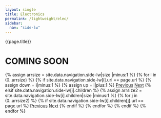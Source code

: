 ```yaml
---
layout: single
title: Electronics
permalink: /lightweight/elec/
sidebar:
  nav: "side-lw"
---
```


{{page.title}}

# COMING SOON

<!-- Including pagination manually since these are pages so page layout MUST be changed under navigation.yml -->
<nav class="pagination">
{% assign arrsize = site.data.navigation.side-lw|size |minus:1 %}
{% for i in (0..arrsize) %}
    {% if site.data.navigation.side-lw[i].url == page.url %}
        {% assign down = i|minus:1 %}
        {% assign up = i|plus:1 %}
        <a href="{% if i == 0 %}#{% elsif site.data.navigation.side-lw[down].children %}{% assign arrsize2 = site.data.navigation.side-lw[down].children|size |minus:1 %}{{ site.data.navigation.side-lw[down].children[arrsize2].url }}{% else %}{{ site.data.navigation.side-lw[down].url }}{% endif %}" class="pagination--pager {% if i == 0 %}disabled{% endif %}" title="{% unless i == 0 %}{% if site.data.navigation.side-lw[down].children %}{{site.data.navigation.side-lw[down].children[arrsize2].title}}{% else %}{{site.data.navigation.side-lw[down].title}}{% endif %}{% endunless %}">Previous</a>
        <a href="{% if i >= arrsize %}#{% elsif site.data.navigation.side-lw[i].children %}{{ site.data.navigation.side-lw[i].children[0].url }}{% elsif site.data.navigation.side-lw[up].url %}{{ site.data.navigation.side-lw[up].url }}{% else %}{{ site.data.navigation.side-lw[up].children[0].url }}{% endif %}" class="pagination--pager {% if i >= arrsize %}disabled{% endif %}" title="{% unless i >= arrsize %}{% if site.data.navigation.side-lw[i].children %}{{ site.data.navigation.side-lw[i].children[0].title }}{% elsif site.data.navigation.side-lw[up].url %}{{ site.data.navigation.side-lw[up].title }}{% else %}{{ site.data.navigation.side-lw[up].children[0].title }}{% endif %}{% endunless %}">Next</a>
    {% elsif site.data.navigation.side-lw[i].children %}
        {% assign arrsize2 = site.data.navigation.side-lw[i].children|size |minus:1 %}
        {% for j in (0..arrsize2) %}
            {% if site.data.navigation.side-lw[i].children[j].url == page.url %}
                <a href="{% if j == 0 %}{{site.data.navigation.side-lw[i].url}}{% else %}{% assign down = j|minus:1 %}{{ site.data.navigation.side-lw[i].children[down].url }}{% endif %}" class="pagination--pager" title="{{site.data.navigation.side-lw[down].title}}">Previous</a>
                <a href="{% if j >= arrsize2 %}{% assign up = i|plus:1 %}{{site.data.navigation.side-lw[up].url}}{% else %}{% assign up = j|plus:1 %}{{ site.data.navigation.side-lw[i].children[up].url }}{% endif %}" class="pagination--pager" title="{% if j >= arrsize2 %}{{site.data.navigation.side-lw[up].title}}{% else %}{{ site.data.navigation.side-lw[i].children[up].title }}{% endif %}">Next</a>
            {% endif %}
        {% endfor %}
    {% endif %}
{% endfor %}  
</nav>

<style>
    ul.visible-links li.masthead__menu-item a[href="/lightweight/intro/"]:before {
        transform: scaleX(1);
    }
    ul.hidden-links li.masthead__menu-item a[href="/lightweight/intro/"] {
        color: #fff;
        background: #0092ca;
    }
</style>